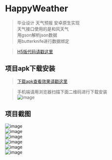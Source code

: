 # HappyWeather

> 毕业设计 天气预报 安卓原生实现<br>
> 天气接口使用的是和风天气<br>
> 用gson解析json数据<br>
> 用butterknife进行数据绑定

> [H5版代码请戳这里](https://miss1.github.io/outLinkPage/weather/html/index.html)<br>

## 项目apk下载安装

>[下载apk查看效果请戳这里](https://github.com/miss1/HappyWeather/releases/download/1.0/happyweather.apk)<br>

>手机端请用浏览器扫描下面二维码进行下载安装<br>
![image](https://github.com/miss1/HappyWeather/raw/master/screenshot/happyweather.png)

## 项目截图

![image](https://github.com/miss1/HappyWeather/raw/master/screenshot/screenshot1.png)<br>
![image](https://github.com/miss1/HappyWeather/raw/master/screenshot/screenshot2.png)<br>
![image](https://github.com/miss1/HappyWeather/raw/master/screenshot/screenshot3.png)<br>
![image](https://github.com/miss1/HappyWeather/raw/master/screenshot/screenshot4.png)<br>
![image](https://github.com/miss1/HappyWeather/raw/master/screenshot/screenshot5.png)<br>
![image](https://github.com/miss1/HappyWeather/raw/master/screenshot/screenshot6.png)<br>


